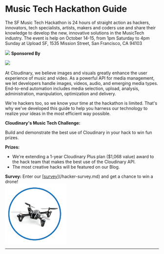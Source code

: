 # Music Tech Hackathon Guide

The SF Music Tech Hackathon is 24 hours of straight action as hackers, innovators, tech specialists, artists, makers and coders use and share their knowledge to develop the new, innovative solutions in the MusicTech industry.
 The event is help on October 14-15, from 1pm Saturday to 4pm Sunday at Upload SF, 1535 Mission Street, San Francisco, CA 94103
  
![](http://www.sfmusictech.com/wp-content/uploads/2017/08/hackathon_pageheader-1.png)
**Sponsored By**

![](https://res.cloudinary.com/cloudinary/image/upload/c_scale,w_300/v1/logo/for_white_bg/cloudinary_logo_for_white_bg.png) 

At Cloudinary, we believe images and visuals greatly enhance the user experience of music and video. As a powerful API for media management, we let developers handle images, videos, audio, and emerging media types. End-to-end automation includes media selection, upload, analysis, administration, manipulation, optimization and delivery. 

We're hackers too, so we know your time at the hackathon is limited. That's why we've developed this guide to help you harness our technology to realize your ideas in the most efficient way possible.

**Cloudinary's Music Tech Challenge:**

Build and demonstrate the best use of Cloudinary in your hack to win fun prizes.

**Prizes:**

* We're extending a 1-year Cloudinary Plus plan \($1,068 value\) award to the hack team that makes the best use of the Cloudinary API.
* The most creative hacks will be featured on our Blog.


**Survey:**
Enter our [[survey](/www.cloudinary.com)](/hacker-survey.md) and get a chance to win a drone!  
![](/assets/drone.png)
<hr>